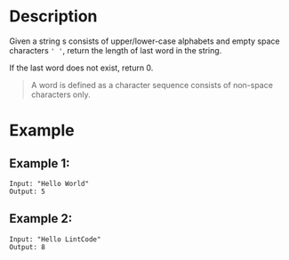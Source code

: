 # Description
Given a string s consists of upper/lower-case alphabets and empty space characters `' '`, return the length of last word in the string.

If the last word does not exist, return 0.

> A word is defined as a character sequence consists of non-space characters only.
# Example
## Example 1:
```
Input: "Hello World"
Output: 5
```
## Example 2:
```
Input: "Hello LintCode"
Output: 8
```